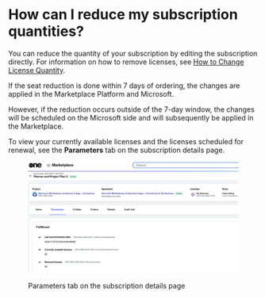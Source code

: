 # How can I reduce my subscription quantities?

You can reduce the quantity of your subscription by editing the subscription directly. For information on how to remove licenses, see [How to Change License Quantity](../../../marketplace-platform/getting-started/marketplace-for-clients/adjust-subscription-quantity.md).

If the seat reduction is done within 7 days of ordering, the changes are applied in the Marketplace Platform and Microsoft.

However, if the reduction occurs outside of the 7-day window, the changes will be scheduled on the Microsoft side and will subsequently be applied in the Marketplace.&#x20;

To view your currently available licenses and the licenses scheduled for renewal, see the **Parameters** tab on the subscription details page.

<figure><img src="../../../.gitbook/assets/image-20241118-132107.png" alt=""><figcaption><p>Parameters tab on the subscription details page</p></figcaption></figure>
